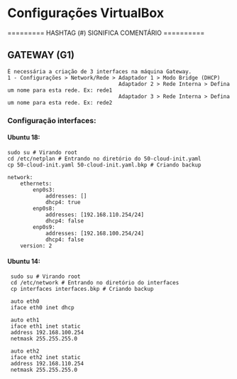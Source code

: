 # Configurações VirtualBox                  
   ========= HASHTAG (#) SIGNIFICA COMENTÁRIO ==========

  ## GATEWAY (G1)
    É necessária a criação de 3 interfaces na máquina Gateway.
    1 - Configurações > Network/Rede > Adaptador 1 > Modo Bridge (DHCP)
                                       Adaptador 2 > Rede Interna > Defina um nome para esta rede. Ex: rede1
                                       Adaptador 3 > Rede Interna > Defina um nome para esta rede. Ex: rede2

  ### Configuração interfaces:
  #### Ubuntu 18:
    sudo su # Virando root
    cd /etc/netplan # Entrando no diretório do 50-cloud-init.yaml 
    cp 50-cloud-init.yaml 50-cloud-init.yaml.bkp # Criando backup
    
    network:
        ethernets:
            enp0s3:
                addresses: []
                dhcp4: true
            enp0s8:
                addresses: [192.168.110.254/24]
                dhcp4: false
            enp0s9:
                addresses: [192.168.100.254/24]
                dhcp4: false
        version: 2
   #### Ubuntu 14:
     sudo su # Virando root
     cd /etc/network # Entrando no diretório do interfaces 
     cp interfaces interfaces.bkp # Criando backup
     
     auto eth0
     iface eth0 inet dhcp
     
     auto eth1
     iface eth1 inet static
     address 192.168.100.254
     netmask 255.255.255.0
     
     auto eth2
     iface eth2 inet static
     address 192.168.110.254
     netmask 255.255.255.0
     
    
    
    
